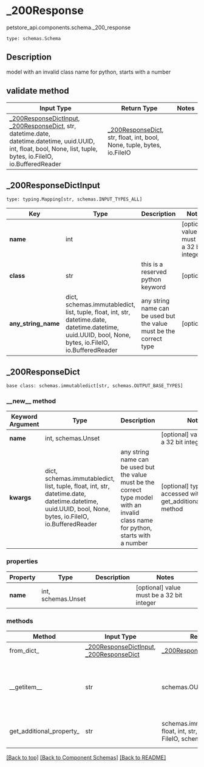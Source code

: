 # _200Response
petstore_api.components.schema._200_response
```
type: schemas.Schema
```

## Description
model with an invalid class name for python, starts with a number

## validate method
Input Type | Return Type | Notes
------------ | ------------- | -------------
[_200ResponseDictInput](#_200responsedictinput), [_200ResponseDict](#_200responsedict), str, datetime.date, datetime.datetime, uuid.UUID, int, float, bool, None, list, tuple, bytes, io.FileIO, io.BufferedReader | [_200ResponseDict](#_200responsedict), str, float, int, bool, None, tuple, bytes, io.FileIO |

## _200ResponseDictInput
```
type: typing.Mapping[str, schemas.INPUT_TYPES_ALL]
```
Key | Type |  Description | Notes
------------ | ------------- | ------------- | -------------
**name** | int |  | [optional] value must be a 32 bit integer
**class** | str | this is a reserved python keyword | [optional]
**any_string_name** | dict, schemas.immutabledict, list, tuple, float, int, str, datetime.date, datetime.datetime, uuid.UUID, bool, None, bytes, io.FileIO, io.BufferedReader | any string name can be used but the value must be the correct type | [optional]

## _200ResponseDict
```
base class: schemas.immutabledict[str, schemas.OUTPUT_BASE_TYPES]

```
### &lowbar;&lowbar;new&lowbar;&lowbar; method
Keyword Argument | Type | Description | Notes
---------------- | ---- | ----------- | -----
**name** | int, schemas.Unset |  | [optional] value must be a 32 bit integer
**kwargs** | dict, schemas.immutabledict, list, tuple, float, int, str, datetime.date, datetime.datetime, uuid.UUID, bool, None, bytes, io.FileIO, io.BufferedReader | any string name can be used but the value must be the correct type model with an invalid class name for python, starts with a number | [optional] typed value is accessed with the get_additional_property_ method

### properties
Property | Type | Description | Notes
-------- | ---- | ----------- | -----
**name** | int, schemas.Unset |  | [optional] value must be a 32 bit integer

### methods
Method | Input Type | Return Type | Notes
------ | ---------- | ----------- | ------
from_dict_ | [_200ResponseDictInput](#_200responsedictinput), [_200ResponseDict](#_200responsedict) | [_200ResponseDict](#_200responsedict) | a constructor
&lowbar;&lowbar;getitem&lowbar;&lowbar; | str | schemas.OUTPUT_BASE_TYPES | This model has invalid python names so this method is used under the hood when you access instance["class"], 
get_additional_property_ | str | schemas.immutabledict, tuple, float, int, str, bytes, bool, None, FileIO, schemas.Unset | provides type safety for additional properties

[[Back to top]](#top) [[Back to Component Schemas]](../../../README.md#Component-Schemas) [[Back to README]](../../../README.md)
